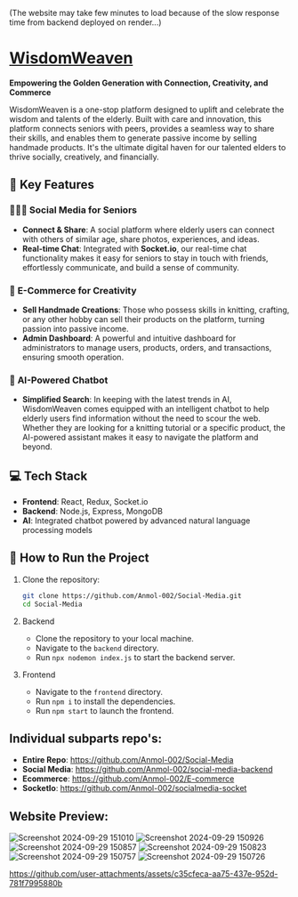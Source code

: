 (The website may take few minutes to load because of the slow response time from backend deployed on render...) 

#  [WisdomWeaven](https://wisdomweaven.netlify.app/)
**Empowering the Golden Generation with Connection, Creativity, and Commerce**

WisdomWeaven is a one-stop platform designed to uplift and celebrate the wisdom and talents of the elderly. Built with care and innovation, this platform connects seniors with peers, provides a seamless way to share their skills, and enables them to generate passive income by selling handmade products. It's the ultimate digital haven for our talented elders to thrive socially, creatively, and financially.

## 🌟 Key Features

### 🧑‍🤝‍🧑 **Social Media for Seniors**
- **Connect & Share**: A social platform where elderly users can connect with others of similar age, share photos, experiences, and ideas.
- **Real-time Chat**: Integrated with **Socket.io**, our real-time chat functionality makes it easy for seniors to stay in touch with friends, effortlessly communicate, and build a sense of community.

### 🛒 **E-Commerce for Creativity**
- **Sell Handmade Creations**: Those who possess skills in knitting, crafting, or any other hobby can sell their products on the platform, turning passion into passive income.
- **Admin Dashboard**: A powerful and intuitive dashboard for administrators to manage users, products, orders, and transactions, ensuring smooth operation.

### 🤖 **AI-Powered Chatbot**
- **Simplified Search**: In keeping with the latest trends in AI, WisdomWeaven comes equipped with an intelligent chatbot to help elderly users find information without the need to scour the web. Whether they are looking for a knitting tutorial or a specific product, the AI-powered assistant makes it easy to navigate the platform and beyond.

## 💻 Tech Stack
- **Frontend**: React, Redux, Socket.io
- **Backend**: Node.js, Express, MongoDB
- **AI**: Integrated chatbot powered by advanced natural language processing models

## 🚀 How to Run the Project
1. Clone the repository:
   ```bash
   git clone https://github.com/Anmol-002/Social-Media.git
   cd Social-Media
   
2. Backend
   - Clone the repository to your local machine.
   - Navigate to the `backend` directory.
   - Run `npx nodemon index.js` to start the backend server.
   
4. Frontend
   - Navigate to the `frontend` directory.
   - Run `npm i` to install the dependencies.
   - Run `npm start` to launch the frontend.

## Individual subparts repo's:
- **Entire Repo**: https://github.com/Anmol-002/Social-Media
- **Social Media**: https://github.com/Anmol-002/social-media-backend
- **Ecommerce**: https://github.com/Anmol-002/E-commerce
- **SocketIo**: https://github.com/Anmol-002/socialmedia-socket

## Website Preview:
![Screenshot 2024-09-29 151010](https://github.com/user-attachments/assets/5b25f73f-fbbc-43e0-99fd-a9b1b7f08511)
![Screenshot 2024-09-29 150926](https://github.com/user-attachments/assets/ad63324c-3984-473f-9b3f-dfcebc29ad72)
![Screenshot 2024-09-29 150857](https://github.com/user-attachments/assets/e1baeef4-a4e0-4154-831d-5719985a789d)
![Screenshot 2024-09-29 150823](https://github.com/user-attachments/assets/5c026b91-0435-443e-ae83-641a760fa6b4)
![Screenshot 2024-09-29 150757](https://github.com/user-attachments/assets/edc07e2d-eca6-4f7a-8b25-12d568e176b5)
![Screenshot 2024-09-29 150726](https://github.com/user-attachments/assets/936bcdd7-6871-4bcf-b952-e8e96d4ab281)



https://github.com/user-attachments/assets/c35cfeca-aa75-437e-952d-781f7995880b





